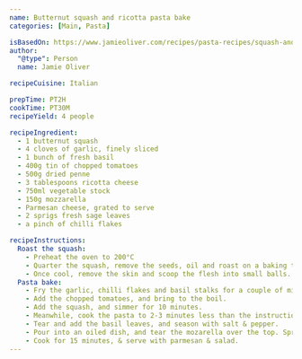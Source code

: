 ```yaml
---
name: Butternut squash and ricotta pasta bake
categories: [Main, Pasta]

isBasedOn: https://www.jamieoliver.com/recipes/pasta-recipes/squash-and-ricotta-pasta-bake/
author:
  "@type": Person
  name: Jamie Oliver

recipeCuisine: Italian

prepTime: PT2H
cookTime: PT30M
recipeYield: 4 people

recipeIngredient:
  - 1 butternut squash
  - 4 cloves of garlic, finely sliced
  - 1 bunch of fresh basil
  - 400g tin of chopped tomatoes
  - 500g dried penne
  - 3 tablespoons ricotta cheese
  - 750ml vegetable stock
  - 150g mozzarella
  - Parmesan cheese, grated to serve
  - 2 sprigs fresh sage leaves
  - a pinch of chilli flakes

recipeInstructions:
  Roast the squash:
    - Preheat the oven to 200°C
    - Quarter the squash, remove the seeds, oil and roast on a baking tray for 30-45 minutes (until tender).
    - Once cool, remove the skin and scoop the flesh into small balls.
  Pasta bake:
    - Fry the garlic, chilli flakes and basil stalks for a couple of minutes.
    - Add the chopped tomatoes, and bring to the boil.
    - Add the squash, and simmer for 10 minutes.
    - Meanwhile, cook the pasta to 2-3 minutes less than the instructions, drain and add to the sauce.
    - Tear and add the basil leaves, and season with salt & pepper.
    - Pour into an oiled dish, and tear the mozarella over the top. Sprinkle torn sage leaves over this.
    - Cook for 15 minutes, & serve with parmesan & salad.
---
```

